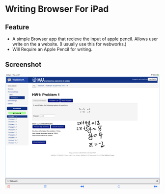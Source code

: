 # Writing Browser For iPad
## Feature
- A simple Browser app that recieve the input of apple pencil. Allows user write on the a website. (I usually use this for webworks.)
- Will Require an Apple Pencil for writing.

## Screenshot
![Alt text](/Screenshots/Sample.PNG "Sample")

